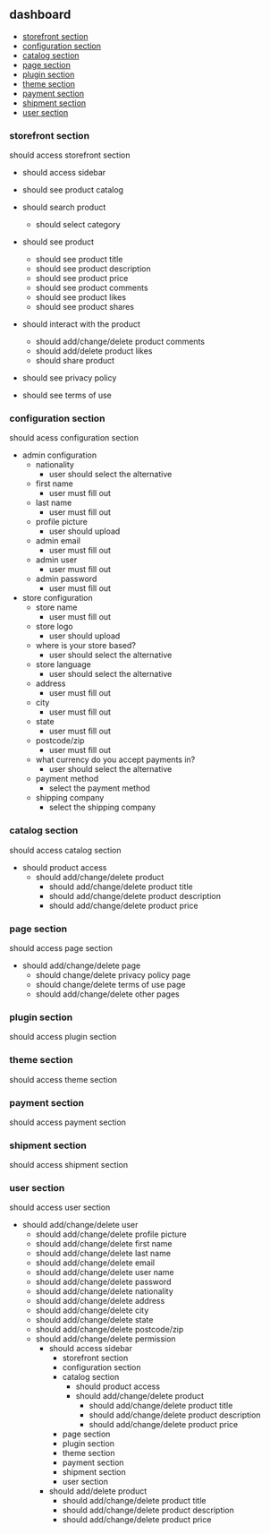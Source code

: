 ## dashboard
- [storefront section](#storefront-section)
- [configuration section](#configuration-section)
- [catalog section](#catalog-section)
- [page section](#page-section)
- [plugin section](#plugin-section)
- [theme section](#theme-section)
- [payment section](#payment-section)
- [shipment section](#shipment-section)
- [user section](#user-section)

### storefront section
should access storefront section
  * should access sidebar              
  
  * should see product catalog

  * should search product
    * should select category

  * should see product
    * should see product title
    * should see product description
    * should see product price
    * should see product comments
    * should see product likes
    * should see product shares

  * should interact with the product
    * should add/change/delete product comments
    * should add/delete product likes
    * should share product

  * should see privacy policy        

  * should see terms of use        

### configuration section
should acess configuration section
* admin configuration
  * nationality
    * user should select the alternative
  * first name
    * user must fill out
  * last name
    * user must fill out
  * profile picture
    * user should upload
  * admin email
    * user must fill out
  * admin user
    * user must fill out
  * admin password
    * user must fill out
* store configuration
  * store name
    * user must fill out
  * store logo
    * user should upload
  * where is your store based?
    * user should select the alternative
  * store language
    * user should select the alternative
  * address
    * user must fill out
  * city
    * user must fill out
  * state
    * user must fill out
  * postcode/zip
    * user must fill out
  * what currency do you accept payments in?
    * user should select the alternative
  * payment method
    * select the payment method
  * shipping company
    * select the shipping company

### catalog section
should access catalog section
* should product access
  * should add/change/delete product
    * should add/change/delete product title
    * should add/change/delete product description
    * should add/change/delete product price

### page section
should access page section
* should add/change/delete page
  * should change/delete privacy policy page
  * should change/delete terms of use page
  * should add/change/delete other pages

### plugin section
should access plugin section

### theme section
should access theme section

### payment section
should access payment section

### shipment section
should access shipment section

### user section
should access user section
* should add/change/delete user
  * should add/change/delete profile picture
  * should add/change/delete first name
  * should add/change/delete last name
  * should add/change/delete email
  * should add/change/delete user name
  * should add/change/delete password
  * should add/change/delete nationality
  * should add/change/delete address
  * should add/change/delete city
  * should add/change/delete state
  * should add/change/delete postcode/zip
  * should add/change/delete permission
    * should access sidebar              
      * storefront section
      * configuration section
      * catalog section
        * should product access
        * should add/change/delete product
          * should add/change/delete product title
          * should add/change/delete product description
          * should add/change/delete product price
      * page section
      * plugin section
      * theme section
      * payment section
      * shipment section
      * user section
    * should add/delete product
      * should add/change/delete product title
      * should add/change/delete product description
      * should add/change/delete product price
